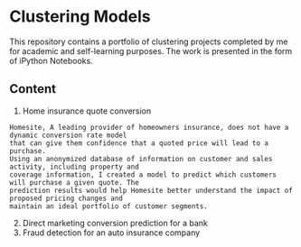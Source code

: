# Clustering Models 

This repository contains a portfolio of clustering projects completed by me for academic and self-learning purposes. The work is presented in the form of iPython Notebooks.

## Content

1. Home insurance quote conversion
```
Homesite, A leading provider of homeowners insurance, does not have a dynamic conversion rate model 
that can give them confidence that a quoted price will lead to a purchase. 
Using an anonymized database of information on customer and sales activity, including property and 
coverage information, I created a model to predict which customers will purchase a given quote. The 
prediction results would help Homesite better understand the impact of proposed pricing changes and 
maintain an ideal portfolio of customer segments. 
```

2. Direct marketing conversion prediction for a bank 
3. Fraud detection for an auto insurance company 
